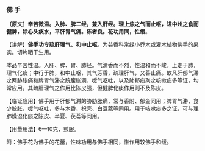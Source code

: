 ### 佛 手

**〔原文〕辛苦微温。入肺、脾二经，兼入肝经。理上焦之气而止呕，进中州之食而健脾，除心头痰水，平肝胃气痛。陈者良。花功用同，性缓**。

【讲解】**佛手功专疏肝理气、和中止呕**。为芸香科常绿小乔木或灌木植物佛手的果实。切片晒干生用。

本品辛苦性温。入肝、脾、胃、肺经。气清香而不烈，性温和而不峻，上走于肺，理气化痰；中行于脾，和中止呕，其气芳香，疏理肝气，又善止痛。故凡肝郁气滞之两胁胀痛和脾胃气滞之脘腹胀满、嗳气呕吐，以及肺郁痰聚之咳嗽痰多等证，均常应用。其疏肝理气之作用比陈皮强，但健脾化痰作用则不及陈皮。

【临证应用】佛手用于肝郁气滞的胁肋胀痛，常与香附、郁金同用；脾胃气滞，食少脘胀，嗳气呕吐，多与木香，枳壳、白豆蔻等同用。用于咳嗽痰多之证，可与理肺燥湿化痰之陈皮、半夏、茯苓等同用。

【用量用法】6—10克，煎服。

附：佛手花为佛手的花蕾，性味功用与佛手相同，惟作用较佛手和缓。
